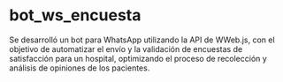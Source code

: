 # bot_ws_encuesta
Se desarrolló un bot para WhatsApp utilizando la API de WWeb.js, con el objetivo de automatizar el envío y la validación de encuestas de satisfacción para un hospital, optimizando el proceso de recolección y análisis de opiniones de los pacientes.
